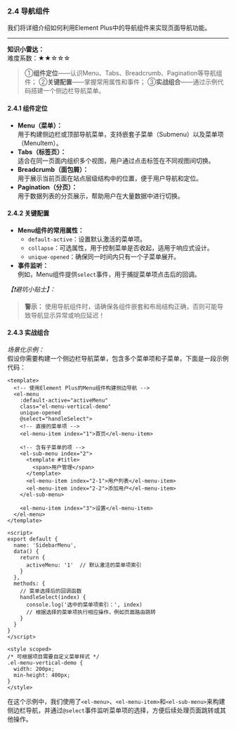 ### 2.4 导航组件
我们将详细介绍如何利用Element Plus中的导航组件来实现页面导航功能。

---

**知识小雷达：**  
难度系数：★★☆☆☆  
> ①**组件定位**——认识Menu、Tabs、Breadcrumb、Pagination等导航组件；
> ②**关键配置**——掌握常用属性和事件；
> ③**实战组合**——通过示例代码搭建一个侧边栏导航菜单。



#### 2.4.1 组件定位  
- **Menu（菜单）：**  
  用于构建侧边栏或顶部导航菜单，支持嵌套子菜单（Submenu）以及菜单项（MenuItem）。
- **Tabs（标签页）：**  
  适合在同一页面内组织多个视图，用户通过点击标签在不同视图间切换。
- **Breadcrumb（面包屑）：**  
  用于展示当前页面在站点层级结构中的位置，便于用户导航和定位。
- **Pagination（分页）：**  
  用于数据列表的分页展示，帮助用户在大量数据中进行切换。

#### 2.4.2 关键配置  
- **Menu组件的常用属性：**  
  - `default-active`：设置默认激活的菜单项。  
  - `collapse`：可选属性，用于控制菜单是否收起，适用于响应式设计。  
  - `unique-opened`：确保同一时间内只有一个子菜单展开。  
- **事件监听：**  
  例如，Menu组件提供`select`事件，用于捕捉菜单项点击后的回调。

*【❗避坑小贴士】：*  
> **警示：** 使用导航组件时，请确保各组件嵌套和布局结构正确，否则可能导致导航显示异常或响应延迟！

#### 2.4.3 实战组合  
*场景化示例：*  
假设你需要构建一个侧边栏导航菜单，包含多个菜单项和子菜单，下面是一段示例代码：

```vue
<template>
  <!-- 使用Element Plus的Menu组件构建侧边导航 -->
  <el-menu
    :default-active="activeMenu"
    class="el-menu-vertical-demo"
    unique-opened
    @select="handleSelect">
    <!-- 直接的菜单项 -->
    <el-menu-item index="1">首页</el-menu-item>
    
    <!-- 含有子菜单的项 -->
    <el-sub-menu index="2">
      <template #title>
        <span>用户管理</span>
      </template>
      <el-menu-item index="2-1">用户列表</el-menu-item>
      <el-menu-item index="2-2">添加用户</el-menu-item>
    </el-sub-menu>

    <el-menu-item index="3">设置</el-menu-item>
  </el-menu>
</template>

<script>
export default {
  name: 'SidebarMenu',
  data() {
    return {
      activeMenu: '1'  // 默认激活的菜单项索引
    }
  },
  methods: {
    // 菜单选择后的回调函数
    handleSelect(index) {
      console.log('选中的菜单项索引：', index)
      // 根据选择的菜单项执行相应操作，例如页面路由跳转
    }
  }
}
</script>

<style scoped>
/* 可根据项目需要自定义菜单样式 */
.el-menu-vertical-demo {
  width: 200px;
  min-height: 400px;
}
</style>
```

在这个示例中，我们使用了`<el-menu>`、`<el-menu-item>`和`<el-sub-menu>`来构建侧边栏导航，并通过`@select`事件监听菜单项的选择，方便后续处理页面跳转或其他操作。